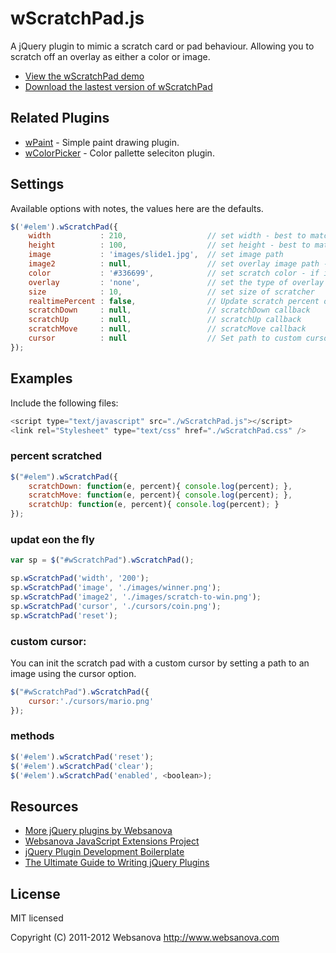 # wScratchPad.js

A jQuery plugin to mimic a scratch card or pad behaviour.  Allowing you to scratch off an overlay as either a color or image.

* [View the wScratchPad demo](http://wscratchpad.websanova.com)
* [Download the lastest version of wScratchPad](https://github.com/websanova/wScratchPad/tags)


## Related Plugins

* [wPaint](http://wpaint.websanova.com) - Simple paint drawing plugin.
* [wColorPicker](http://wcolorpicker.websanova.com) - Color pallette seleciton plugin.


## Settings

Available options with notes, the values here are the defaults.

```javascript
$('#elem').wScratchPad({
    width           : 210,                  // set width - best to match image width
    height          : 100,                  // set height - best to match image height
    image           : 'images/slide1.jpg',  // set image path
    image2          : null,                 // set overlay image path - if set color is not used
    color           : '#336699',            // set scratch color - if image2 is not set uses color
    overlay         : 'none',               // set the type of overlay effect 'none', 'lighter' - only used with color
    size            : 10,                   // set size of scratcher
    realtimePercent : false,                // Update scratch percent only on the mouseup/touchend (for better performances on mobile device)
    scratchDown     : null,                 // scratchDown callback
    scratchUp       : null,                 // scratchUp callback
    scratchMove     : null,                 // scratcMove callback
    cursor          : null                  // Set path to custom cursor
});
```

## Examples

Include the following files:

```js
<script type="text/javascript" src="./wScratchPad.js"></script>
<link rel="Stylesheet" type="text/css" href="./wScratchPad.css" />
```

### percent scratched

```js
$("#elem").wScratchPad({
    scratchDown: function(e, percent){ console.log(percent); },
    scratchMove: function(e, percent){ console.log(percent); },
    scratchUp: function(e, percent){ console.log(percent); }
});
```

### updat eon the fly

```js
var sp = $("#wScratchPad").wScratchPad();

sp.wScratchPad('width', '200');
sp.wScratchPad('image', './images/winner.png');
sp.wScratchPad('image2', './images/scratch-to-win.png');
sp.wScratchPad('cursor', './cursors/coin.png');
sp.wScratchPad('reset');
```

### custom cursor:

You can init the scratch pad with a custom cursor by setting a path to an image using the cursor option.

```js
$("#wScratchPad").wScratchPad({
    cursor:'./cursors/mario.png'
});
```

### methods

```js
$('#elem').wScratchPad('reset');
$('#elem').wScratchPad('clear');
$('#elem').wScratchPad('enabled', <boolean>);
```


## Resources

* [More jQuery plugins by Websanova](http://websanova.com/plugins)
* [Websanova JavaScript Extensions Project](http://websanova.com/extensions)
* [jQuery Plugin Development Boilerplate](http://wboiler.websanova.com)
* [The Ultimate Guide to Writing jQuery Plugins](http://www.websanova.com/blog/jquery/the-ultimate-guide-to-writing-jquery-plugins)


## License

MIT licensed

Copyright (C) 2011-2012 Websanova http://www.websanova.com